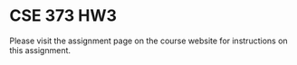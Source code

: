 # CSE 373 HW3

Please visit the assignment page on the course website for instructions on this assignment.
